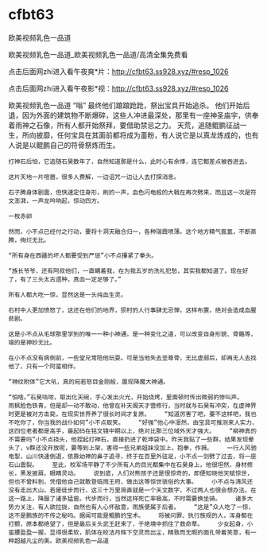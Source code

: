 # cfbt63
欧美视频乳色一品道

欧美视频乳色一品道_欧美视频乳色一品道/高清全集免费看

点击后面网zhi进入看午夜爽*片：http://cfbt63.ss928.xyz/#resp_1026

点击后面网zhi进入看午夜影*视：http://cfbt63.ss928.xyz/#resp_1026

欧美视频乳色一品道    “嗡”    最终他们踉踉跄跄，祭出宝具开始追杀。    他们开始后退，因为外面的建筑物不断爆碎，这些人冲进最深处，那里有一座神圣庙宇，供奉着雨神之石像，所有人都开始祭拜，要借助禁忌之力。    天荒，追随鲲鹏征战一生，所向披靡，任何宝具在其面前都将成为齑粉，有人说它是以真龙炼成的，也有人说是以鲲鹏自己的符骨祭炼而生。

    打神石后怕，它追随石昊数年了，自然知道那是什么，此时心有余悸，连它都差点被吞进去。

    这片天地一片喧嚣，很多人费解，一边诅咒一边让人去打探消息。

    石子腾身体剧震，但快速定住身形，刷的一声，血色闪电般的大戟在再次劈来，而且这一次是符文澎湃，一声龙吟响起，惊动四方。

    一枚赤卵

    然而，小不点已经付之行动，要将十洞天融合归一，各种瑞霞喷薄。这个地方精气氤氲，不断蒸腾，绚烂无比。

    “所有身在西疆的坏人都要受到严惩”小不点攥紧了拳头。

    “族长爷爷，还有阿叔他们，一直瞒着我，在为我五岁的洗礼犯愁，其实我都知道了。现在好了，有了三头太古遗种，真血一定足够了。”

    所有人都大吃一惊，显然这是一头纯血生灵。

    石村中人更加愤怒了，这还在他们的地界，狈村的人行事肆无忌惮，这样布置，绝对会造成血腥悲剧。

    这是小不点从毛球那里学到的唯一一种小神通，是一种变化之道，可以改变自身形貌、骨骼等，端的是神妙无比。

    在小不点没有病倒前，一些堂兄常陪他玩耍。可是当他失去至尊骨，无比虚弱后，却再无人去找他了，只有一个阿蛮相伴。

    “神纹附体”它大吼，真的宛若怒目金刚般，展现降魔大神通。

    “怕啥。”石昊咕哝，取出化天碗，手心发出火光，开始烧烤，里面顿时传出微弱的惨叫声。    雨枫脸色铁青，但是却一动不敢动，他曾在补天阁天才营修行，当时就与石昊有冲突，在虚神界时更是被对方击毙，在现实世界养了很长时间才复原。    “知道厉害了吧，要不这样吧，我也不吃你了，你当我的战仆如何”小不点取笑。    “好强”他心中凛然，由宝具可推测来人实力，这四位老者都是高手，最起码在铭文镜中期以上，绝对比那三位域外天才强大。    “柳神真的不需要吗”小不点挠头，他捏起打神石，直接扔进了乾坤袋中。昨天我贴了一些群，结果发现晕头了，v群还没开放呢，要等到上架，害得一些兄弟姐妹没加上，抱拳，作揖。    一行人风驰电掣，山川快速倒退，依靠幼神的鼻子追寻，终于在百里外驻足，小不点一剑劈了过去，将一座石山震裂。    至此，校军场平静了不少所有人的目光都集中在石昊身上，他很坦然，身材修长，黑发披肩，眼睛灵动。    说到底，人们对熊孩子还是很惊奇的，即便知晓他天赋惊世，但也不曾料到，凭借他自己就敢登临雨王府，做出这等惊世骇俗的大事。    小不点与清风还没有走出大山，若是徒步而行，这三十万里简直就是一个天文数字，不过两人也很会想办法。在这一路上，降服了诸多猛兽。代步而行，当然这样死亡率极高，不时需要换坐骑。    诸多大势力关注，有人欲拉拢，自然也有人心怀敌意，雨族便属于后者。    “这是”众人吃了一惊，这不是鹏族的不传之秘吗。据闻可能是鲲鹏的宝术。    将被问罪、执行族规的人，浑身都在打颤，原本都绝望了，但是最后关头武王赶来了，于绝境中抓住了救命草。    少女起身，小蛮腰盈盈一握，显得很柔软，肌体在皎洁月辉下空灵而出尘，精致而无暇的面孔带着笑意，有一种超越凡尘的美。欧美视频乳色一品道
